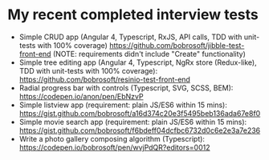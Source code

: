 # My recent completed interview tests

- Simple CRUD app (Angular 4, Typescript, RxJS, API calls, TDD with unit-tests with 100% coverage) https://github.com/bobrosoft/jibble-test-front-end (NOTE: requirements didn't include "Create" functionality)
- Simple tree editing app (Angular 4, Typescript, NgRx store (Redux-like), TDD with unit-tests with 100% coverage): https://github.com/bobrosoft/resinio-test-front-end
- Radial progress bar with controls (Typescript, SVG, SCSS, BEM): https://codepen.io/anon/pen/EbNzvP
- Simple listview app (requirement: plain JS/ES6 within 15 mins): https://gist.github.com/bobrosoft/a16d374c20e3f5495beb136ada67e8f0
- Simple movie search app (requirement: plain JS/ES6 within 15 mins): https://gist.github.com/bobrosoft/f6bdeff04dcfbc6732d0c6e2e3a7e236
- Write a photo gallery composing algorithm (Typescript): https://codepen.io/bobrosoft/pen/wvjPdQR?editors=0012
